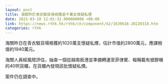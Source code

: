 ```yaml
---
layout: post
title: 海關昨於青衣驗貨場檢獲逾千萬支懷疑私煙
date: 2022-03-18 12:01:32.000000000 +08:00
link: https://news.rthk.hk/rthk/ch/component/k2/1639616-20220318.htm
categories: rthk
---
```


海關昨日在青衣驗貨場檢獲約1020萬支懷疑私煙，估計市值約2800萬元，應課稅值約1940萬元。

海關人員經風險評估，抽查一個從越南抵港並準備轉運至菲律賓、報稱載有塑膠桶的40呎貨櫃，在貨櫃內發現該批懷疑私煙。

案件仍在調查中。



　
